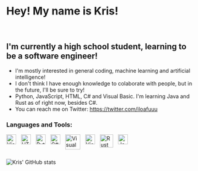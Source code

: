 # Hey! My name is Kris! 
<br />

## I'm currently a high school student, learning to be a software engineer!

-   I'm mostly interested in general coding, machine learning and artificial intelligence!
-   I don't think I have enough knowledge to colaborate with people, but in the future, I'll be sure to try!
-   Python, JavaScript, HTML, C# and Visual Basic. I'm learning Java and Rust as of right now, besides C#.
-   You can reach me on Twitter: https://twitter.com/iloafuuu

### Languages and Tools:

<img align="left" alt="Visual Studio Code" width="26px" src="https://cdn.jsdelivr.net/gh/devicons/devicon/icons/vscode/vscode-original.svg" style="padding-right:10px;" />
<img align="left" alt="HTML5" width="26px" src="https://cdn.jsdelivr.net/gh/devicons/devicon/icons/html5/html5-original.svg" style="padding-right:10px;" />
<img align="left" alt="Python" width="26px" src="https://cdn.jsdelivr.net/gh/devicons/devicon/icons/python/python-original.svg" style="padding-right:10px;" />
<img align="left" alt="C#" width="26px" src="https://cdn.jsdelivr.net/gh/devicons/devicon/icons/csharp/csharp-original.svg" style="padding-right:10px;" />
<img align="left" alt="Visual Basic" width="40px" src="https://1000logos.net/wp-content/uploads/2020/08/Visual-Studio-Logo.png" style="padding-right:10px;" />
<img align="left" alt="Visual Studio Code" width="26px" src="https://cdn.jsdelivr.net/gh/devicons/devicon/icons/nodejs/nodejs-original.svg" style="padding-right:10px;" />
<img align="left" alt="Rust" width="35px" src="https://rustacean.net/assets/cuddlyferris.png" style="padding-right:10px;"/>
<img align="left" alt="Java" width="26px" src="https://www.seekpng.com/png/full/774-7749880_png-file-svg-java-programming-language-logo.png" style="padding-right:10px;"/>
<br />
<br />
<br />

![Kris' GitHub stats](https://github-readme-stats.vercel.app/api?username=mmiillmm&show_icons=true&theme=tokyonight)
<br />


